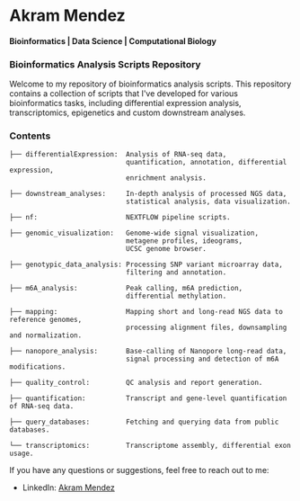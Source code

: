 # Akram Mendez
#### Bioinformatics | Data Science | Computational Biology

### Bioinformatics Analysis Scripts Repository

Welcome to my repository of bioinformatics analysis scripts. This repository contains a collection of scripts that I've developed for various bioinformatics tasks, including differential expression analysis, transcriptomics, epigenetics and custom downstream analyses.

### Contents
```
├── differentialExpression:  Analysis of RNA-seq data, 
                             quantification, annotation, differential expression, 
                             enrichment analysis.

├── downstream_analyses:     In-depth analysis of processed NGS data, 
                             statistical analysis, data visualization.

├── nf:                      NEXTFLOW pipeline scripts.

├── genomic_visualization:   Genome-wide signal visualization, 
                             metagene profiles, ideograms, 
                             UCSC genome browser.

├── genotypic_data_analysis: Processing SNP variant microarray data, 
                             filtering and annotation.

├── m6A_analysis:            Peak calling, m6A prediction,
                             differential methylation.

├── mapping:                 Mapping short and long-read NGS data to reference genomes, 
                             processing alignment files, downsampling and normalization.

├── nanopore_analysis:       Base-calling of Nanopore long-read data, 
                             signal processing and detection of m6A modifications. 

├── quality_control:         QC analysis and report generation.

├── quantification:          Transcript and gene-level quantification of RNA-seq data.

├── query_databases:         Fetching and querying data from public databases.

└── transcriptomics:         Transcriptome assembly, differential exon usage.
```

If you have any questions or suggestions, feel free to reach out to me:
- LinkedIn: [Akram Mendez](https://www.linkedin.com/in/akram-mendez/)

